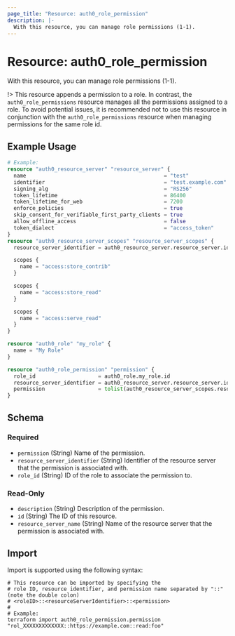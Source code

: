 ```yaml
---
page_title: "Resource: auth0_role_permission"
description: |-
  With this resource, you can manage role permissions (1-1).
---
```


# Resource: auth0_role_permission

With this resource, you can manage role permissions (1-1).

!> This resource appends a permission to a role. In contrast, the `auth0_role_permissions` resource manages all the
permissions assigned to a role. To avoid potential issues, it is recommended not to use this resource in conjunction
with the `auth0_role_permissions` resource when managing permissions for the same role id.

## Example Usage

```terraform
# Example:
resource "auth0_resource_server" "resource_server" {
  name                                            = "test"
  identifier                                      = "test.example.com"
  signing_alg                                     = "RS256"
  token_lifetime                                  = 86400
  token_lifetime_for_web                          = 7200
  enforce_policies                                = true
  skip_consent_for_verifiable_first_party_clients = true
  allow_offline_access                            = false
  token_dialect                                   = "access_token"
}
resource "auth0_resource_server_scopes" "resource_server_scopes" {
  resource_server_identifier = auth0_resource_server.resource_server.identifier

  scopes {
    name = "access:store_contrib"
  }

  scopes {
    name = "access:store_read"
  }

  scopes {
    name = "access:serve_read"
  }
}

resource "auth0_role" "my_role" {
  name = "My Role"
}

resource "auth0_role_permission" "permission" {
  role_id                    = auth0_role.my_role.id
  resource_server_identifier = auth0_resource_server.resource_server.identifier
  permission                 = tolist(auth0_resource_server_scopes.resource_server_scopes.scopes)[0].name
}
```

<!-- schema generated by tfplugindocs -->
## Schema

### Required

- `permission` (String) Name of the permission.
- `resource_server_identifier` (String) Identifier of the resource server that the permission is associated with.
- `role_id` (String) ID of the role to associate the permission to.

### Read-Only

- `description` (String) Description of the permission.
- `id` (String) The ID of this resource.
- `resource_server_name` (String) Name of the resource server that the permission is associated with.

## Import

Import is supported using the following syntax:

```shell
# This resource can be imported by specifying the
# role ID, resource identifier, and permission name separated by "::" (note the double colon)
# <roleID>::<resourceServerIdentifier>::<permission>
#
# Example:
terraform import auth0_role_permission.permission "rol_XXXXXXXXXXXXX::https://example.com::read:foo"
```
